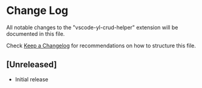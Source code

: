 # Change Log

All notable changes to the "vscode-yl-crud-helper" extension will be documented in this file.

Check [Keep a Changelog](http://keepachangelog.com/) for recommendations on how to structure this file.

## [Unreleased]

- Initial release